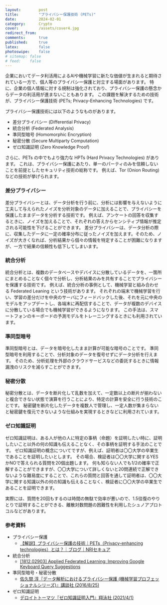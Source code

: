```yaml
---
layout:        post
title:         "プライバシー保護技術 (PETs)"
date:          2024-02-01
category:      Crypto
cover:         /assets/cover4.jpg
redirect_from:
comments:      true
published:     true
latex:         false
photoswipe:    false
# sitemap: false
# feed:    false
---
```


企業においてデータ利活用によるAIや機械学習に新たな価値が生まれると期待されている一方で、個人等のプライバシー保護と対立する場面があります。
特に、企業の個人情報に対する規制は強化されており、プライバシー保護の懸念からデータの利活用が進まないこともあります。
この課題を解決するための技術が、プライバシー保護技術 (PETs; Privacy-Enhancing Technologies) です。

プライバシー保護技術には以下のようなものがあります。

- 差分プライバシー (Differential Privacy)
- 統合分析 (Federated Analysis)
- 準同型暗号 (Homomorphic Encryption)
- 秘密分散 (Secure Multiparty Computation)
- ゼロ知識証明 (Zero Knowledge Proof)

さらに、PETs の中でもより強力な HPTs (Hard Privacy Technologies) があります。
これは、プライバシー保護にあたり、単一のパーティのみを信頼しないことを前提としたセキュリティ技術の総称です。
例えば、Tor (Onion Routing) などの技術が挙げられます。

### 差分プライバシー

差分プライバシーとは、データ分析を行う前に、分析には影響を与えないように工夫して与えられたノイズを分析対象のデータに加えることで、プライバシーを保護したままデータを分析する技術です。
例えば、アンケートの回答を収集するときに、ノイズを加えることで、それぞれの答えからセンシティブ情報が推定される可能性を下げることができます。
差分プライバシーは、データ分析の際に、収集したデータに一定の確率分布に従ったノイズを加えます。そのため、ノイズが大きくなれば、分析結果から個々の情報を特定することが困難になりますが、一方で結果の信頼性も低下してしまいます。

### 統合分析

統合分析とは、複数のデータベースやデバイスに分散しているデータを、一箇所にまとめることなく個々で分析し、分析結果のみを共有することでプライバシーを保護する技術です。
例えば、統合分析の事例として、機械学習と組み合わせる Federated Leaning という技術があります。
それぞれの端末で機械学習を行い、学習の差分だけを中央のサーバにフィードバックした後、それを元に中央のモデルをアップデートし、各端末に再配信することで、データが複数のデバイスに分散している場合でも機械学習ができるようになります。
この手法は、スマートフォンのキーボードの予測モデルをトレーニングするときにも利用されています。

### 準同型暗号

準同型暗号とは、データを暗号化したまま計算が可能な暗号のことです。
準同型暗号を利用することで、分析対象のデータを復号せずにデータ分析を行えます。
そのため、分析処理を外部のクラウドサービスなどの委託するときに情報漏洩のリスクを減らすことができます。

### 秘密分散

秘密分散とは、データを断片化して乱数を加えて、一定数以上の断片が揃わないと複合できない状態で演算を行うことにより、特定の計算を安全に行う技術のことです。
秘密鍵を断片化したデータを複数人で管理し、一定人数が集まらないと秘密鍵を復元できないような仕組みを実現するときなどに利用されています。

### ゼロ知識証明

ゼロ知識証明は、ある人が他の人に特定の事柄（命題）を証明したい時に、証明したいこと以外の何の知識も伝えることなく、その事柄を証明する手法のことです。
ゼロ知識証明の概念についてですが、例えば、証明者は〇〇大学の卒業生であることを証明したいとします。
その場合、検証者は〇〇大学に関するYESかNOで答えられる質問を20個出題します。
何も知らない人でも1/2の確率で正解することができますが、〇〇大学について詳しくないと20問連続で正解できないような難易度にすることで、これらの質問と回答を通して証明者は、〇〇大学に関する知識以外の何の知識も伝えることなく、検証者に〇〇大学の卒業生であることを証明できます。

実際には、質問を20回もするのは時間の無駄で効率が悪いので、1.5往復のやりとりで証明することができる、離散対数問題の困難性を利用したシュノアプロトコルなどがあります。


### 参考資料

- プライバシー保護
    - [【解説】プライバシー保護の技術｜PETs（Privacy-enhancing technologies）とは？｜ブログ｜NRIセキュア](https://www.nri-secure.co.jp/blog/pets)
- 統合分析
    - [\[1812.02903\] Applied Federated Learning: Improving Google Keyboard Query Suggestions](https://arxiv.org/abs/1812.02903)
- 準同型暗号・秘密分散
    - [佐久間 淳『データ解析におけるプライバシー保護 (機械学習プロフェッショナルシリーズ)』講談社 (2016/8/25)](https://amzn.to/42rIrO9)
- ゼロ知識証明
    - [デロイトトーマツ『ゼロ知識証明入門』翔泳社 (2021/4/1)](https://amzn.to/4br9iOD)